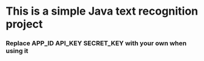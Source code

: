# This is a simple Java text recognition project

### Replace APP_ID  API_KEY SECRET_KEY with your own when using it
